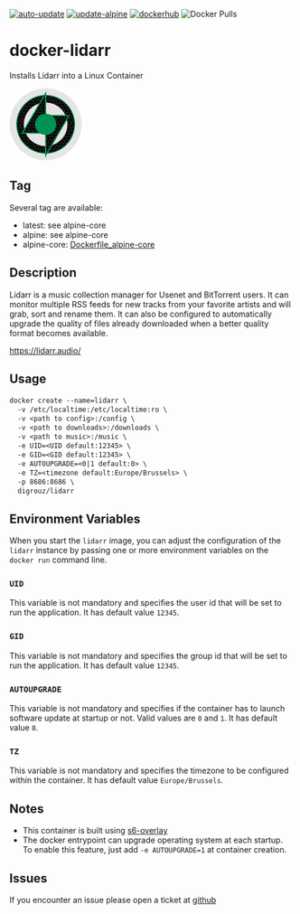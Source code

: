 [![auto-update](https://github.com/digrouz/docker-lidarr/actions/workflows/auto-update.yml/badge.svg)](https://github.com/digrouz/docker-lidarr/actions/workflows/auto-update.yml)
[![update-alpine](https://github.com/digrouz/docker-lidarr/actions/workflows/update-alpine.yml/badge.svg)](https://github.com/digrouz/docker-lidarr/actions/workflows/update-alpine.yml)
[![dockerhub](https://github.com/digrouz/docker-lidarr/actions/workflows/dockerhub.yml/badge.svg)](https://github.com/digrouz/docker-lidarr/actions/workflows/dockerhub.yml)
![Docker Pulls](https://img.shields.io/docker/pulls/digrouz/lidarr)

# docker-lidarr
Installs Lidarr into a Linux Container

![Lidarr](https://github.com/lidarr/Lidarr/raw/develop/Logo/128.png)

## Tag
Several tag are available:
* latest: see alpine-core
* alpine: see alpine-core
* alpine-core: [Dockerfile_alpine-core](https://github.com/digrouz/docker-lidarr/blob/master/Dockerfile_alpine-core)

## Description

Lidarr is a music collection manager for Usenet and BitTorrent users. It can monitor multiple RSS feeds for new tracks from your favorite artists and will grab, sort and rename them. It can also be configured to automatically upgrade the quality of files already downloaded when a better quality format becomes available.

https://lidarr.audio/

## Usage
    docker create --name=lidarr \
      -v /etc/localtime:/etc/localtime:ro \
      -v <path to config>:/config \
      -v <path to downloads>:/downloads \
      -v <path to music>:/music \
      -e UID=<UID default:12345> \
      -e GID=<GID default:12345> \
      -e AUTOUPGRADE=<0|1 default:0> \
      -e TZ=<timezone default:Europe/Brussels> \
      -p 8686:8686 \
      digrouz/lidarr

## Environment Variables

When you start the `lidarr` image, you can adjust the configuration of the `lidarr` instance by passing one or more environment variables on the `docker run` command line.

### `UID`

This variable is not mandatory and specifies the user id that will be set to run the application. It has default value `12345`.

### `GID`

This variable is not mandatory and specifies the group id that will be set to run the application. It has default value `12345`.

### `AUTOUPGRADE`

This variable is not mandatory and specifies if the container has to launch software update at startup or not. Valid values are `0` and `1`. It has default value `0`.

### `TZ`

This variable is not mandatory and specifies the timezone to be configured within the container. It has default value `Europe/Brussels`.

## Notes
* This container is built using [s6-overlay](https://github.com/just-containers/s6-overlay)
* The docker entrypoint can upgrade operating system at each startup. To enable this feature, just add `-e AUTOUPGRADE=1` at container creation.

## Issues

If you encounter an issue please open a ticket at [github](https://github.com/digrouz/docker-lidarr/issues)
